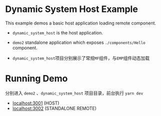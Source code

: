 # Dynamic System Host Example

This example demos a basic host application loading remote component.

- `dynamic_system_host` is the host application.
- `demo2` standalone application which exposes `./components/Hello` component.


- `dynamic_system_host`项目分别展示了常规`MF`组件，与`EMP`组件动态加载

# Running Demo

分别进入 `demo2` 、`dynamic_system_host` 项目目录，前台执行 `yarn dev`

- [localhost:3001](http://localhost:3001/) (HOST)
- [localhost:3002](http://localhost:3002/) (STANDALONE REMOTE)
